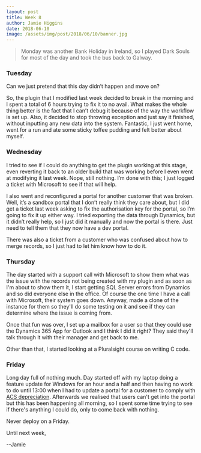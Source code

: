 ```yaml
---
layout: post
title: Week 8
author: Jamie Higgins
date: 2018-06-10
image: /assets/img/post/2018/06/10/banner.jpg
---
```


> Monday was another Bank Holiday in Ireland, so I played Dark Souls for most of the day and took the bus back to Galway.

### Tuesday

Can we just pretend that this day didn’t happen and move on?

So, the plugin that I modified last week decided to break in the morning and I spent a total of 6 hours trying to fix it to no avail. What makes the whole thing better is the fact that I can’t debug it because of the way the workflow is set up. Also, it decided to stop throwing exception and just say it finished, without inputting any new data into the system. Fantastic, I just went home, went for a run and ate some sticky toffee pudding and felt better about myself.

### Wednesday

I tried to see if I could do anything to get the plugin working at this stage, even reverting it back to an older build that was working before I even went at modifying it last week. Nope, still nothing. I’m done with this; I just logged a ticket with Microsoft to see if that will help.

I also went and reconfigured a portal for another customer that was broken. Well, it’s a sandbox portal that I don’t really think they care about, but I did get a ticket last week asking to fix the authorisation key for the portal, so I’m going to fix it up either way. I tried exporting the data through Dynamics, but it didn’t really help, so I just did it manually and now the portal is there. Just need to tell them that they now have a dev portal.

There was also a ticket from a customer who was confused about how to merge records, so I just had to let him know how to do it.

### Thursday

The day started with a support call with Microsoft to show them what was the issue with the records not being created with my plugin and as soon as I'm about to show them it, I start getting SQL Server errors from Dynamics and so did everyone else in the office. Of course the one time I have a call with Microsoft, their system goes down. Anyway, made a clone of the instance for them so they'll do some testing on it and see if they can determine where the issue is coming from.

Once that fun was over, I set up a mailbox for a user so that they could use the Dynamics 365 App for Outlook and I think I did it right? They said they'll talk through it with their manager and get back to me.

Other than that, I started looking at a Pluralsight course on writing C code.

### Friday

Long day full of nothing much. Day started off with my laptop doing a feature update for Windows for an hour and a half and then having no work to do until 13:00 when I had to update a portal for a customer to comply with [ACS depreciation](https://blogs.msdn.microsoft.com/crm/2017/05/29/update-dynamics-crm-client-sdk-version-to-avoid-calls-to-acs/). Afterwards we realised that users can't get into the portal but this has been happening all morning, so I spent some time trying to see if there's anything I could do, only to come back with nothing.

Never deploy on a Friday.

Until next week,

--Jamie